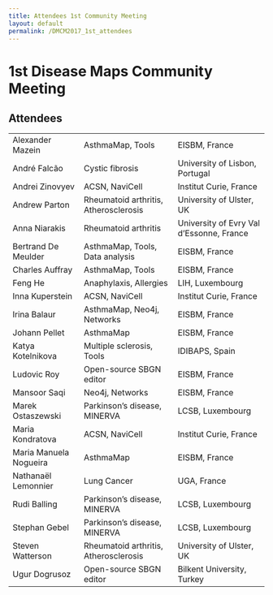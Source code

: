```yaml
---
title: Attendees 1st Community Meeting
layout: default
permalink: /DMCM2017_1st_attendees
---
```


<h1>1st Disease Maps Community Meeting</h1>
<h2>Attendees</h2>

<table>
<tr><td>Alexander Mazein	</td><td>	AsthmaMap, Tools	</td><td>	EISBM, France	</td></tr>
<tr><td>André Falcão	</td><td>	Cystic fibrosis	</td><td>	University of Lisbon, Portugal	</td></tr>
<tr><td>Andrei Zinovyev	</td><td>	ACSN, NaviCell	</td><td>	Institut Curie, France	</td></tr>
<tr><td>Andrew Parton	</td><td>	Rheumatoid arthritis, Atherosclerosis	</td><td>	University of Ulster, UK	</td></tr>
<tr><td>Anna Niarakis	</td><td>	Rheumatoid arthritis	</td><td>	University of Evry Val d’Essonne, France	</td></tr>
<tr><td>Bertrand De Meulder	</td><td>	AsthmaMap, Tools, Data analysis	</td><td>	EISBM, France	</td></tr>
<tr><td>Charles Auffray	</td><td>	AsthmaMap, Tools	</td><td>	EISBM, France	</td></tr>
<tr><td>Feng He	</td><td>	Anaphylaxis, Allergies	</td><td>	LIH, Luxembourg	</td></tr>
<tr><td>Inna Kuperstein	</td><td>	ACSN, NaviCell	</td><td>	Institut Curie, France	</td></tr>
<tr><td>Irina Balaur	</td><td>	AsthmaMap, Neo4j, Networks	</td><td>	EISBM, France	</td></tr>
<tr><td>Johann Pellet	</td><td>	AsthmaMap	</td><td>	EISBM, France	</td></tr>
<tr><td>Katya Kotelnikova	</td><td>	Multiple sclerosis, Tools	</td><td>	IDIBAPS, Spain	</td></tr>
<tr><td>Ludovic Roy	</td><td>	Open-source SBGN editor	</td><td>	EISBM, France	</td></tr>
<tr><td>Mansoor Saqi	</td><td>	Neo4j, Networks	</td><td>	EISBM, France	</td></tr>
<tr><td>Marek Ostaszewski	</td><td>Parkinson’s disease, MINERVA</td><td>LCSB, Luxembourg	</td></tr>
<tr><td>Maria Kondratova	</td><td>	ACSN, NaviCell	</td><td>	Institut Curie, France	</td></tr>
<tr><td>Maria Manuela Nogueira	</td><td>	AsthmaMap	</td><td>	EISBM, France	</td></tr>
<tr><td>Nathanaël Lemonnier	</td><td>	Lung Cancer	</td><td>	UGA, France	</td></tr>
<tr><td>Rudi Balling	</td><td>Parkinson’s disease, MINERVA </td><td> LCSB, Luxembourg	</td></tr>
<tr><td>Stephan Gebel	</td><td>Parkinson’s disease, MINERVA </td><td> LCSB, Luxembourg	</td></tr>
<tr><td>Steven Watterson	</td><td>	Rheumatoid arthritis, Atherosclerosis	</td><td>	University of Ulster, UK	</td></tr>
<tr><td>	Ugur Dogrusoz	</td><td>	Open-source SBGN editor	</td><td>	Bilkent University, Turkey	</td></tr>
</table>
